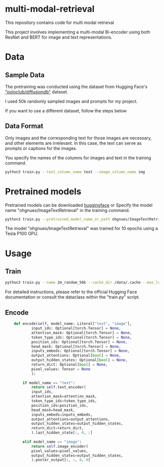 # multi-modal-retrieval

This repository contains code for multi modal retrieval

This project involves implementing a multi-modal Bi-encoder using both ResNet and BERT for image and text representations.

# Data

## Sample Data

The pretraining was conducted using the dataset from Hugging Face's ["poloclub/diffusiondb"](https://huggingface.co/datasets/poloclub/diffusiondb) dataset.

I used 50k randomly sampled images and prompts for my project.

If you want to use a different dataset, follow the steps below

## Data Format

Only images and the corresponding text for those images are necessary, and other elements are irrelevant. In this case, the text can serve as prompts or captions for the images.

You specify the names of the columns for images and text in the training command.

```bash
python3 train.py --text_column_name text --image_column_name img
```

# Pretrained models

Pretrained models can be downloaded [huggingface](https://huggingface.co/ohgnues/ImageTextRetrieval) or Specify the model name "ohgnues/ImageTextRetrieval" in the training command.

```bash
python3 train.py --pretrained_model_name_or_path ohgnues/ImageTextRetrieval
```

The model "ohgnues/ImageTextRetrieval" was trained for 10 epochs using a Tesla P100 GPU.

# Usage

## Train

```bash
python3 train.py --name 2m_random_50k --cache_dir /data/.cache --max_length 100 --num_train_epochs 10
```
For detailed instructions, please refer to the official Hugging Face documentation or consult the dataclass within the "train.py" script.

## Encode
```python
    def encode(self, model_name: Literal["text", "image"],
            input_ids: Optional[torch.Tensor] = None,
            attention_mask: Optional[torch.Tensor] = None,
            token_type_ids: Optional[torch.Tensor] = None,
            position_ids: Optional[torch.Tensor] = None,
            head_mask: Optional[torch.Tensor] = None,
            inputs_embeds: Optional[torch.Tensor] = None,
            output_attentions: Optional[bool] = None,
            output_hidden_states: Optional[bool] = None,
            return_dict: Optional[bool] = None,
            pixel_values: Tensor = None
            ):
        
        if model_name == "text":
            return self.text_encoder(
            input_ids,
            attention_mask=attention_mask,
            token_type_ids=token_type_ids,
            position_ids=position_ids,
            head_mask=head_mask,
            inputs_embeds=inputs_embeds,
            output_attentions=output_attentions,
            output_hidden_states=output_hidden_states,
            return_dict=return_dict,
            ).last_hidden_state[:, 0, :]
        
        elif model_name == "image":
            return self.image_encoder(
            pixel_values=pixel_values,
            output_hidden_states=output_hidden_states,
            ).pooler_output[:, :, 0, 0]
```